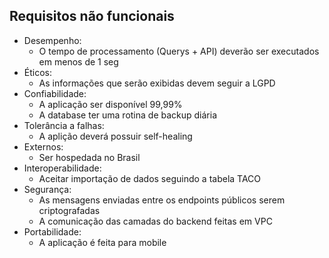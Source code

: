 ## Requisitos não funcionais
- Desempenho: 
    - O tempo de processamento (Querys + API) deverão ser executados em menos de 1 seg
- Éticos:
    - As informações que serão exibidas devem seguir a LGPD
- Confiabilidade:
    - A aplicação ser disponível 99,99%
    - A database ter uma rotina de backup diária
- Tolerância a falhas:
    - A aplição deverá possuir self-healing
- Externos:
    - Ser hospedada no Brasil
- Interoperabilidade:
    - Aceitar importação de dados seguindo a tabela TACO
- Segurança:
    - As mensagens enviadas entre os endpoints públicos serem criptografadas
    - A comunicação das camadas do backend feitas em VPC
- Portabilidade:
    - A aplicação é feita para mobile